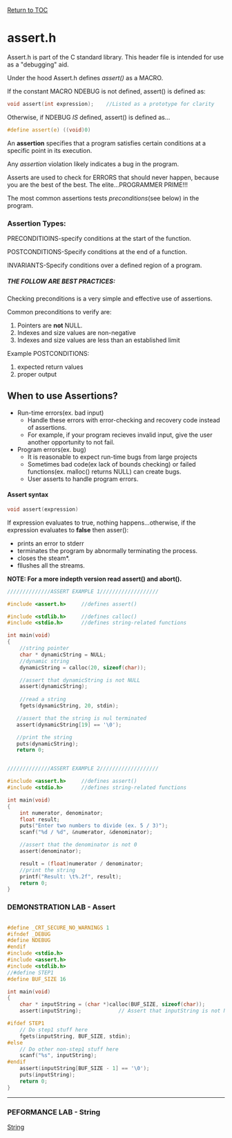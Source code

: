 <a href="https://github.com/CyberTrainingUSAF/05-C-Programming/blob/master/00-Table-of-Contents.md" rel="Return to TOC"> Return to TOC </a>

# assert.h

Assert.h is part of the C standard library. This header file is intended for use as a "debugging" aid.

Under the hood Assert.h defines *assert()* as a MACRO.

If the constant MACRO NDEBUG is not defined, assert() is defined as:
```c
void assert(int expression);    //Listed as a prototype for clarity
```

Otherwise, if NDEBUG *IS* defined, assert() is defined as...
```c
#define assert(e) ((void)0)
```

An **assertion** specifies that a program satisfies certain conditions at a specific point in its execution.

Any *assertion* violation likely indicates a bug in the program.

Asserts are used to check for ERRORS that should never happen, because you are the best of the best. The elite...PROGRAMMER PRIME!!!

The most common assertions tests *preconditions*(see below) in the program. 

### Assertion Types:

PRECONDITIOINS-specify conditions at the start of the function.

POSTCONDITIONS-Specify conditions at the end of a function.

INVARIANTS-Specify conditions over a defined region of a program.

##### THE FOLLOW ARE BEST PRACTICES:

Checking preconditions is a very simple and effective use of assertions.

Common preconditions to verify are:
1. Pointers are **not** NULL.
2. Indexes and size values are non-negative
3. Indexes and size values are less than an established limit

Example POSTCONDITIONS:
1. expected return values
2. proper output

## When to use Assertions?

* Run-time errors(ex. bad input)
    * Handle these errors with error-checking and recovery code instead of assertions.
    * For example, if your program recieves invalid input, give the user another opportunity to not fail.
* Program errors(ex. bug)
    * It is reasonable to expect run-time bugs from large projects
    * Sometimes bad code(ex lack of bounds checking) or failed functions(ex. malloc() returns NULL) can create bugs.
    * User asserts to handle program errors.

#### Assert syntax

```c
void assert(expression)
```
If expression evaluates to true, nothing happens...otherwise, if the expression evaluates to **false** then asser():
* prints an error to stderr
* terminates the program by abnormally terminating the process.
* closes the steam*.
* fllushes all the streams.


**NOTE: For a more indepth version read assert() and abort().**

```c
//////////////ASSERT EXAMPLE 1///////////////////

#include <assert.h>     //defines assert()

#include <stdlib.h>     //defines calloc()
#include <stdio.h>      //defines string-related functions

int main(void)
{
    //string pointer
    char * dynamicString = NULL;
    //dynamic string
    dynamicString = calloc(20, sizeof(char));

    //assert that dynamicString is not NULL
    assert(dynamicString);
    
    //read a string
    fgets(dynamicString, 20, stdin);

   //assert that the string is nul terminated
   assert(dynamicString[19] == '\0');

   //print the string
   puts(dynamicString);
   return 0; 


//////////////ASSERT EXAMPLE 2///////////////////

#include <assert.h>     //defines assert()
#include <stdio.h>      //defines string-related functions

int main(void)
{
    int numerator, denominator;
    float result;
    puts("Enter two numbers to divide (ex. 5 / 3)");
    scanf("%d / %d", &numerator, &denominator);

    //assert that the denominator is not 0
    assert(denominator);

    result = (float)numerator / denominator;
    //print the string
    printf("Result: \t%.2f", result);
    return 0;
}
```

### DEMONSTRATION LAB - Assert
```c

#define _CRT_SECURE_NO_WARNINGS 1
#ifndef _DEBUG
#define NDEBUG
#endif
#include <stdio.h>
#include <assert.h>
#include <stdlib.h>
//#define STEP1
#define BUF_SIZE 16

int main(void)
{
	char * inputString = (char *)calloc(BUF_SIZE, sizeof(char));
	assert(inputString);			// Assert that inputString is not NULL

#ifdef STEP1
	// Do step1 stuff here
	fgets(inputString, BUF_SIZE, stdin);
#else
	// Do other non-step1 stuff here
	scanf("%s", inputString);
#endif
	assert(inputString[BUF_SIZE - 1] == '\0');
	puts(inputString);
	return 0;
}
```
---
### PEFORMANCE LAB - String

<a href="https://github.com/CyberTrainingUSAF/05-C-Programming/blob/master/15_Error_handling/Performance_Labs/Lab_string.md" rel="String"> String </a>
